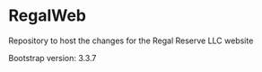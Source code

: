 # RegalWeb
Repository to host the changes for the Regal Reserve LLC website

Bootstrap version: 3.3.7
